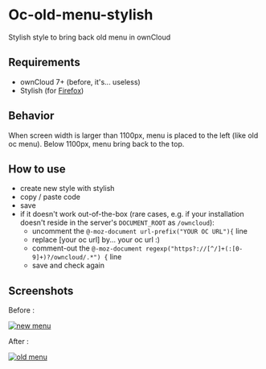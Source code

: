 Oc-old-menu-stylish
===================

Stylish style to bring back old menu in ownCloud

## Requirements

* ownCloud 7+ (before, it's... useless)
* Stylish (for [Firefox](https://addons.mozilla.org/en-US/firefox/addon/stylish/))

## Behavior

When screen width is larger than 1100px, menu is placed to the left (like old oc menu). Below 1100px, menu bring back
to the top.

## How to use

* create new style with stylish
* copy / paste code
* save
* if it doesn't work out-of-the-box (rare cases, e.g. if your installation doesn't reside in the server's `DOCUMENT_ROOT` as `/owncloud`):
  * uncomment the `@-moz-document url-prefix("YOUR OC URL"){` line
  * replace [your oc url] by... your oc url :)
  * comment-out the `@-moz-document regexp("https?://[^/]+(:[0-9]+)?/owncloud/.*") {` line
  * save and check again

## Screenshots

Before :

[![new menu](https://i.imgur.com/3qOGHN9m.png)](https://i.imgur.com/3qOGHN9.png)

After :

[![old menu](https://i.imgur.com/9GLgOtrm.png)](https://i.imgur.com/9GLgOtr.png)

